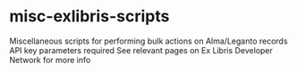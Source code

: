 # misc-exlibris-scripts
Miscellaneous scripts for performing bulk actions on Alma/Leganto records
API key parameters required 
See relevant pages on Ex Libris Developer Network for more info
